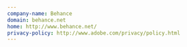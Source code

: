 ```yaml
---
company-name: Behance
domain: behance.net
home: http://www.behance.net/
privacy-policy: http://www.adobe.com/privacy/policy.html
---
```




